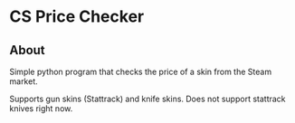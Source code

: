 # CS Price Checker

## About

Simple python program that checks the price of a skin from the Steam market.

Supports gun skins (Stattrack) and knife skins. Does not support stattrack knives right now.
